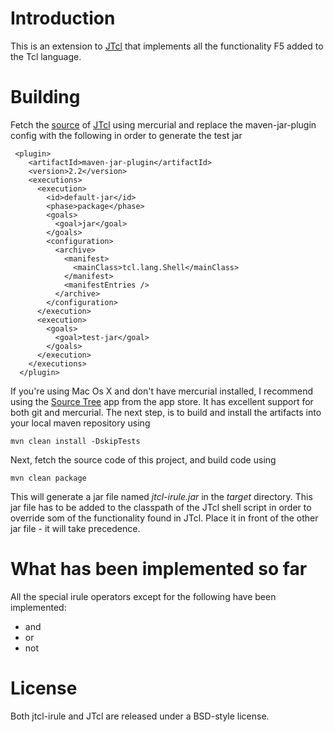 # Introduction

This is an extension to [JTcl](http://jtcl.kenai.com/) that implements all the functionality F5 added to the Tcl language.

# Building

Fetch the [source](https://hg.kenai.com/hg/jtcl~jtcl-main) of [JTcl](http://jtcl.kenai.com/) using mercurial and replace the maven-jar-plugin config with the following in order to generate the test jar 

     <plugin>
        <artifactId>maven-jar-plugin</artifactId>
        <version>2.2</version>
        <executions>
          <execution>
            <id>default-jar</id>
            <phase>package</phase>
            <goals>
              <goal>jar</goal>
            </goals>
            <configuration>
              <archive>
                <manifest>
                  <mainClass>tcl.lang.Shell</mainClass>
                </manifest>
                <manifestEntries />
              </archive>
            </configuration>
          </execution>
          <execution>
            <goals>
              <goal>test-jar</goal>
            </goals>
          </execution>
        </executions>
      </plugin>

If you're using Mac Os X and don't have mercurial installed, I recommend using the [Source Tree](http://www.sourcetreeapp.com/) app from the app store.
It has excellent support for both git and mercurial.
The next step, is to build and install the artifacts into your local maven repository using

    mvn clean install -DskipTests
    
Next, fetch the source code of this project, and build code using 

    mvn clean package

This will generate a jar file named *jtcl-irule.jar* in the _target_ directory.
This jar file has to be added to the classpath of the JTcl shell script in order to override som of the functionality found in JTcl.
Place it in front of the other jar file - it will take precedence.

# What has been implemented so far
All the special irule operators except for the following have been implemented:
* and
* or
* not

# License
Both jtcl-irule and JTcl are released under a BSD-style license. 